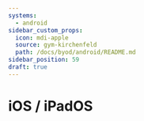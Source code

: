 ```yaml
---
systems:
  - android
sidebar_custom_props:
  icon: mdi-apple
  source: gym-kirchenfeld
  path: /docs/byod/android/README.md
sidebar_position: 59
draft: true
---
```


# iOS / iPadOS
